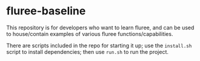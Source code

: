 # fluree-baseline

This repository is for developers who want to learn fluree, and can be used to house/contain examples of various fluree functions/capabilities.

There are scripts included in the repo for starting it up; use the `install.sh` script to install dependencies; then use `run.sh` to run the project.

